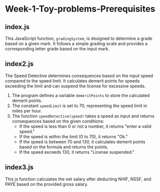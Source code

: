 # Week-1-Toy-problems-Prerequisites

## index.js
This JavaScript function, `gradingSystem`, is designed to determine a grade based on a given mark. It follows a simple grading scale and provides a corresponding letter grade based on the input mark.

## index2.js
The Speed Detective determines consequences based on the input speed compared to the speed limit. It calculates demerit points for speeds exceeding the limit and can suspend the license for excessive speeds.

1. The program defines a variable `demeritPoints` to store the calculated demerit points.
2. The constant `speedLimit` is set to 70, representing the speed limit in miles per hour.
3. The function `speedDetective(speed)` takes a speed as input and returns consequences based on the given conditions:
   - If the speed is less than 0 or not a number, it returns "enter a valid speed."
   - If the speed is within the limit (0 to 70), it returns "Ok."
   - If the speed is between 70 and 130, it calculates demerit points based on the formula and returns the points.
   - If the speed exceeds 130, it returns "License suspended."
 
 ## index3.js
This js function calculates the net salary after deducting NHIF, NSSF, and PAYE based on the provided gross salary.